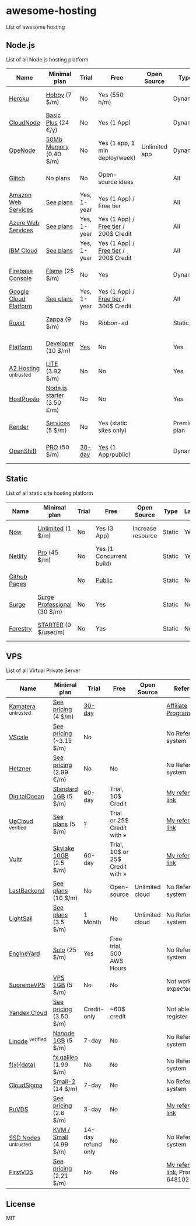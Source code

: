 # awesome-hosting

List of awesome hosting

## Node.js

List of all Node.js hosting platform

| Name                                                                        | Minimal plan                                                         | Trial                                                            | Free                                                                                 | Open Source   | Type         | Lambda | Referral                                                         |
| --------------------------------------------------------------------------- | -------------------------------------------------------------------- | ---------------------------------------------------------------- | ------------------------------------------------------------------------------------ | ------------- | ------------ | ------ | ---------------------------------------------------------------- |
| [Heroku](https://www.heroku.com)                                            | [Hobby](https://www.heroku.com/pricing) (7 \$/m)                     | No                                                               | Yes (550 h/m)                                                                        |               | Dynamic      | No     | No Referral system                                               |
| [CloudNode](https://cloudno.de)                                             | [Basic Plus](https://cloudno.de/pricing) (24 €/y)                    | No                                                               | Yes (1 App)                                                                          |               | Dynamic      | No     | No Referral system                                               |
| [OpeNode](https://www.openode.io)                                           | [50Mb Memory](https://www.openode.io/pricing) (0.40 \$/m)            | No                                                               | Yes (1 app, 1 min deploy/week)                                                       | Unlimited app | Dynamic      | No     | No Referral system                                               |
| [Glitch](https://glitch.com)                                                | No plans                                                             | No                                                               | Open-source ideas                                                                    |               | All          | ?      | No Referral system                                               |
| [Amazon Web Services](https://aws.amazon.com)                               | [See plans](https://aws.amazon.com/pricing/)                         | Yes, 1-year                                                      | Yes (1 App) / Free tier                                                              |               | All          | Yes    | No Referral system                                               |
| [Azure Web Services](https://azure.microsoft.com/en-us)                     | [See plans](https://azure.microsoft.com/en-us/pricing/)              | Yes, 1-year                                                      | Yes (1 App) / [Free tier](https://azure.microsoft.com/en-us/free/) / 200\$ Credit    |               | All          | Yes    | No Referral system                                               |
| [IBM Cloud](https://www.ibm.com/cloud)                                      | [See plans](https://www.ibm.com/cloud/pricing/)                      | Yes, 1-year                                                      | Yes (1 App) / [Free tier](https://www.ibm.com/cloud/free/) / 200\$ Credit            |               | All          | Yes    | No Referral system                                               |
| [Firebase Console](https://firebase.google.com)                             | [Flame](https://firebase.google.com/pricing/) (25 \$/m)              | No                                                               | Yes                                                                                  |               | Dynamic      | No     | No Referral system                                               |
| [Google Cloud Platform](https://cloud.google.com)                           | [See plans](https://cloud.google.com/pricing/)                       | Yes, 1-year                                                      | Yes (1 App) / [Free tier](https://console.cloud.google.com/freetrial) / 300\$ Credit |               | All          | Yes    | No Referral system                                               |
| [Roast](https://www.roast.io)                                               | [Zappa](https://www.roast.io/pricing) (9 \$/m)                       | No                                                               | Ribbon-ad                                                                            |               | Static       | No     | No Referral system                                               |
| [Platform](https://platform.sh)                                             | [Developer](https://platform.sh/pricing) (10 \$/m)                   | [Yes](https://accounts.platform.sh/platform/trial/general/setup) | No                                                                                   |               | Yes          | No     | No Referral system                                               |  |
| [A2 Hosting](https://www.a2hosting.com/nodejs-hosting) <sup>untrusted</sup> | [LITE](https://www.a2hosting.com/web-hosting/compare) (3.92 \$/m)    | No                                                               | No                                                                                   |               | Yes          | No     | [Refer-A-Friend](https://www.a2hosting.com/about/refer-a-friend) |
| [HostPresto](https://hostpresto.com/nodejs-hosting/)                        | [Node.js starter](https://hostpresto.com/nodejs-hosting/) (3.50 £/m) | No                                                               | No                                                                                   |               | Yes          | No     | No Referral system                                               |
| [Render](https://render.com)                                                | [Services](https://render.com/pricing) (5 \$/m)                      | No                                                               | Yes (static sites only)                                                              |               | Premium plan | No     | No Referral system                                               |  |
| [OpenShift](https://www.openshift.com)                                      | [PRO](https://www.openshift.com/products/pricing/) (50 \$/m)         | [30-day](https://manage.openshift.com/register/plan)             | [Yes](https://manage.openshift.com/register/confirm) (1 App/public)                  |               | Dynamic      | No     | No Referral system                                               |

## Static

List of all static site hosting platform

| Name                                     | Minimal plan                                             | Trial | Free                                                               | Open Source       | Type   | Lambda | Referral           |
| ---------------------------------------- | -------------------------------------------------------- | ----- | ------------------------------------------------------------------ | ----------------- | ------ | ------ | ------------------ |
| [Now](https://zeit.co/now)               | [Unlimited](https://zeit.co/pricing) (1 \$/m)            | No    | Yes (3 App)                                                        | Increase resource | Static | Yes    | No Referral system |
| [Netlify](https://www.netlify.com)       | [Pro](https://www.netlify.com/pricing) (45 \$/m)         | No    | Yes (1 Concurrent build)                                           |                   | Static | Yes    | No Referral system |
| [Github Pages](https://pages.github.com) |                                                          | No    | [Public](https://help.github.com/en/articles/what-is-github-pages) |                   | Static | No     | No Referral system |
| [Surge](https://surge.sh)                | [Surge Professional](https://surge.sh/pricing) (30 \$/m) | No    | Yes                                                                |                   | Static | No     | No Referral system |
| [Forestry](https://forestry.io/pricing/) | [STARTER](https://forestry.io/pricing/) (9 \$/user/m)    | No    | Yes                                                                |                   | Static | No     | No Referral system |

## VPS

List of all Virtual Private Server

| Name                                                       | Minimal plan                                                          | Trial                                                        | Free                                  | Open Source     | Referral                                                        |
| ---------------------------------------------------------- | --------------------------------------------------------------------- | ------------------------------------------------------------ | ------------------------------------- | --------------- | --------------------------------------------------------------- |
| [Kamatera](https://www.kamatera.com) <sup>untrusted</sup>  | [See pricing](https://www.kamatera.com/Products/250/Pricing) (4 \$/m) | [30-day](https://www.kamatera.com/Products/258/How_it_Works) |                                       |                 | [Affiliate Program](https://www.kamatera.com/Affiliate_Program) |
| [VScale](https://www.vscale.io)  | [See pricing](https://vscale.io/ru/pricing.html) (~3.15 \$/m) | No |                                       |                 | No Referral system |
| [Hetzner](https://www.hetzner.com)                         | [See pricing](https://www.hetzner.com/cloud-ru) (2.99 €/m)            | No                                                           | No                                    |                 | No Referral system                                              |
| [DigitalOcean](https://www.digitalocean.com)               | [Standard 1GB](https://www.digitalocean.com/pricing) (5 \$/m)         | 60-day                                                       | Trial, 10\$ Credit                    |                 | [My referral link](https://m.do.co/c/030da2341a70)              |
| [UpCloud](https://www.upcloud.com) <sup>verified</sup>     | [See plans](https://www.upcloud.com/pricing/) (5 \$/m)                | ?                                                            | Trial or 25\$ Credit with &raquo;     |                 | [My referral link](https://upcloud.com/signup/?promo=D5VUZ2)    |
| [Vultr](https://www.vultr.com)                             | [Skylake 10GB](https://www.vultr.com/pricing/) (2.5 \$/m)             | 60-day                                                       | Trial, 10$ or 25$ Credit with &raquo; |                 | [My referral link](https://www.vultr.com/?ref=7912854)       |
| [LastBackend](https://lastbackend.com/)                    | [See plans](https://lastbackend.com/pricing/) (10 \$/m)               | No                                                           | Open-source                           | Unlimited cloud | No Referral system                                              |
| [LightSail](https://aws.amazon.com/lightsail/)             | [See plans](https://aws.amazon.com/lightsail/pricing/) (3.5 \$/m)     | 1 Month                                                      | No                                    | Unlimited cloud | No Referral system                                              |
| [EngineYard](https://www.engineyard.com)                   | [Solo](https://www.engineyard.com/pricing-aws-paas) (25 \$/m)         | Yes                                                          | Free trial, 500 AWS Hours             |                 | No Referral system                                              |
| [SupremeVPS](https://www.supremevps.com/)                  | [VPS 1GB](https://www.supremevps.com/ssd-vps-hosting/) (5 \$/m)       | No                                                           | No                                    |                 | Not works as expected                                           |
| [Yandex.Cloud](https://cloud.yandex.ru)                    | [See pricing](https://cloud.yandex.ru/prices) (3.50 \$/m)             | Credit-only                                                  | ~60\$ credit                          |                 | Not able to register                                            |
| [Linode](https://www.linode.com) <sup>verified</sup>       | [Nanode 1GB](https://www.linode.com/pricing) (5 \$/m)                 | 7-day                                                        | No                                    |                 | No Referral system                                              |
| [f(x){data}](https://fxdata.cloud)                         | [fx.galileo](https://fxdata.cloud) (1.99 \$/m)                        | No                                                           | No                                    |                 | No Referral system                                              |
| [CloudSigma](https://cloudsigma.com)                       | [Small-2](https://cloudsigma.com/pricing) (14 \$/m)                   | 7-day                                                        | No                                    |                 | No Referral system                                              |
| [RuVDS](https://ruvds.com/en-usd)                          | [See pricing](https://ruvds.com/en-usd#order) (2.6 \$/m)              | 3-day                                                        | No                                    |                 | [My referral link](https://ruvds.com/pr3299)                    |
| [SSD Nodes](https://www.ssdnodes.com) <sup>untrusted</sup> | [KVM / Small](https://www.ssdnodes.com/pricing/) (4.99 \$/m)          | 14-day refund only                                           | No                                    |                 | No Referral system                                              |
| [FirstVDS](https://firstvds.ru)                          | [See pricing](https://firstvds.ru/products/vds_vps_hosting) (2.21 \$/m)              | No                                                        | No                                    |                 | [My referral link](https://firstvds.ru/?from=1025225), Promo: 6481025225                    |


## License

MIT

